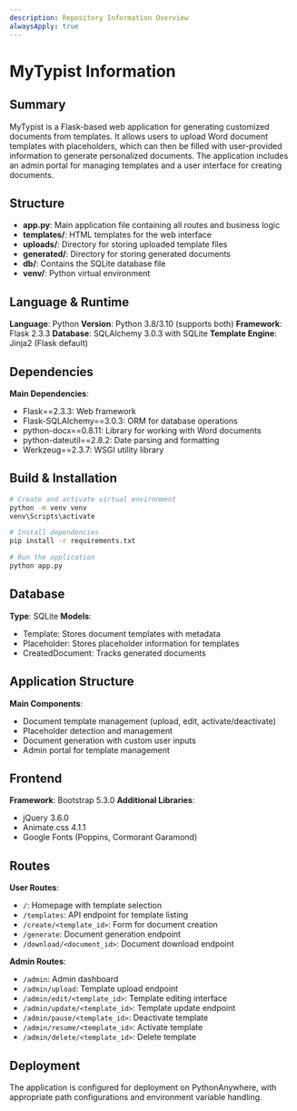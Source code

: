 ```yaml
---
description: Repository Information Overview
alwaysApply: true
---
```


# MyTypist Information

## Summary
MyTypist is a Flask-based web application for generating customized documents from templates. It allows users to upload Word document templates with placeholders, which can then be filled with user-provided information to generate personalized documents. The application includes an admin portal for managing templates and a user interface for creating documents.

## Structure
- **app.py**: Main application file containing all routes and business logic
- **templates/**: HTML templates for the web interface
- **uploads/**: Directory for storing uploaded template files
- **generated/**: Directory for storing generated documents
- **db/**: Contains the SQLite database file
- **venv/**: Python virtual environment

## Language & Runtime
**Language**: Python
**Version**: Python 3.8/3.10 (supports both)
**Framework**: Flask 2.3.3
**Database**: SQLAlchemy 3.0.3 with SQLite
**Template Engine**: Jinja2 (Flask default)

## Dependencies
**Main Dependencies**:
- Flask==2.3.3: Web framework
- Flask-SQLAlchemy==3.0.3: ORM for database operations
- python-docx==0.8.11: Library for working with Word documents
- python-dateutil==2.8.2: Date parsing and formatting
- Werkzeug==2.3.7: WSGI utility library

## Build & Installation
```bash
# Create and activate virtual environment
python -m venv venv
venv\Scripts\activate

# Install dependencies
pip install -r requirements.txt

# Run the application
python app.py
```

## Database
**Type**: SQLite
**Models**:
- Template: Stores document templates with metadata
- Placeholder: Stores placeholder information for templates
- CreatedDocument: Tracks generated documents

## Application Structure
**Main Components**:
- Document template management (upload, edit, activate/deactivate)
- Placeholder detection and management
- Document generation with custom user inputs
- Admin portal for template management

## Frontend
**Framework**: Bootstrap 5.3.0
**Additional Libraries**:
- jQuery 3.6.0
- Animate.css 4.1.1
- Google Fonts (Poppins, Cormorant Garamond)

## Routes
**User Routes**:
- `/`: Homepage with template selection
- `/templates`: API endpoint for template listing
- `/create/<template_id>`: Form for document creation
- `/generate`: Document generation endpoint
- `/download/<document_id>`: Document download endpoint

**Admin Routes**:
- `/admin`: Admin dashboard
- `/admin/upload`: Template upload endpoint
- `/admin/edit/<template_id>`: Template editing interface
- `/admin/update/<template_id>`: Template update endpoint
- `/admin/pause/<template_id>`: Deactivate template
- `/admin/resume/<template_id>`: Activate template
- `/admin/delete/<template_id>`: Delete template

## Deployment
The application is configured for deployment on PythonAnywhere, with appropriate path configurations and environment variable handling.